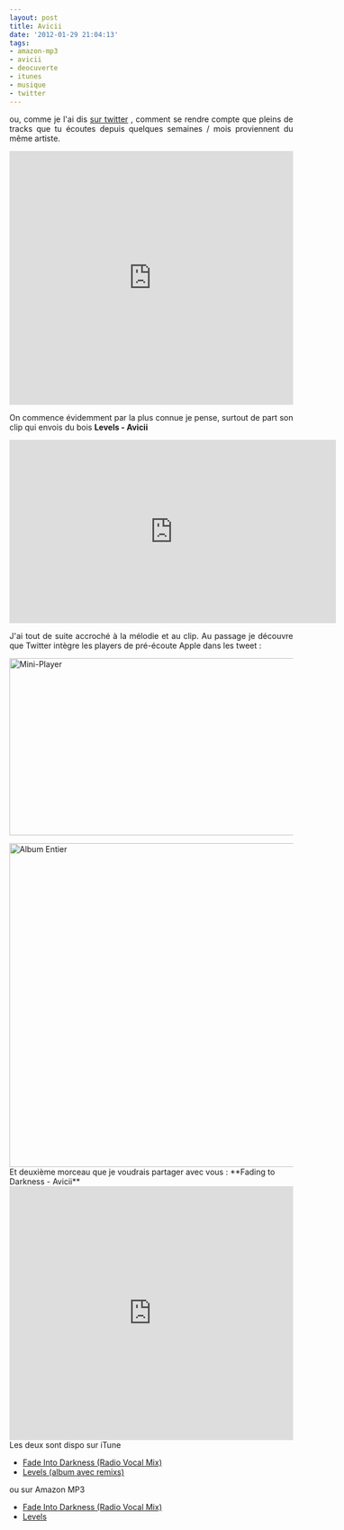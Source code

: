 ```yaml
---
layout: post
title: Avicii
date: '2012-01-29 21:04:13'
tags:
- amazon-mp3
- avicii
- deocuverte
- itunes
- musique
- twitter
---
```


<p style="text-align: justify;">ou, comme je l'ai dis <a href="https://twitter.com/clawfire/statuses/163639523337699328" target="_blank">sur twitter</a> , comment se rendre compte que pleins de tracks que tu écoutes depuis quelques semaines / mois proviennent du même artiste.</p>

<iframe width="100%" height="450" scrolling="no" frameborder="no" src="https://w.soundcloud.com/player/?url=https%3A//api.soundcloud.com/tracks/30159207&amp;auto_play=false&amp;hide_related=false&amp;show_comments=true&amp;show_user=true&amp;show_reposts=false&amp;visual=true"></iframe>

<p style="text-align: justify;">On commence évidemment par la plus connue je pense, surtout de part son clip qui envois du bois <strong>Levels - Avicii</strong></p>
<p style="text-align: justify;"><iframe src="http://www.youtube-nocookie.com/embed/_ovdm2yX4MA?rel=0" frameborder="0" width="580" height="325"></iframe></p>
<p style="text-align: justify;">J'ai tout de suite accroché à la mélodie et au clip. Au passage je découvre que Twitter intègre les players de pré-écoute Apple dans les tweet :</p>
<p style="text-align: justify;"><a href="https://clawfire.net/wp-content/uploads/2012/01/Capture-d’écran-2012-01-29-à-16.44.19.png"><img class="aligncenter size-full wp-image-727" title="Mini-Player" src="https://clawfire.net/wp-content/uploads/2012/01/Capture-d’écran-2012-01-29-à-16.44.19.png" alt="Mini-Player" width="531" height="314" /></a></p>
<a href="https://clawfire.net/wp-content/uploads/2012/01/Capture-d’écran-2012-01-29-à-19.45.13.png"><img class="aligncenter  wp-image-728" title="Album Entier" src="https://clawfire.net/wp-content/uploads/2012/01/Capture-d’écran-2012-01-29-à-19.45.13.png" alt="Album Entier" width="534" height="574" /></a>
Et deuxième morceau que je voudrais partager avec vous : **Fading to Darkness - Avicii**

<iframe width="100%" height="450" scrolling="no" frameborder="no" src="https://w.soundcloud.com/player/?url=https%3A//api.soundcloud.com/tracks/17086538&amp;auto_play=false&amp;hide_related=false&amp;show_comments=true&amp;show_user=true&amp;show_reposts=false&amp;visual=true"></iframe>
Les deux sont dispo sur iTune

<ul>
	<li><a href="http://itunes.apple.com/lu/album/fade-into-darkness/id464169739?i=464169742&amp;l=fr" target="_blank">Fade Into Darkness (Radio Vocal Mix)</a></li>
	<li><a href="http://itunes.apple.com/lu/album/levels-ep/id476026646?l=fr" target="_blank">Levels (album avec remixs)</a></li>
</ul>
<p style="text-align: justify;">ou sur Amazon MP3</p>

<ul>
	<li><a href="http://www.amazon.fr/gp/product/B005CKUIK0/ref=as_li_ss_tl?ie=UTF8&amp;tag=clasblo-21&amp;linkCode=as2&amp;camp=1642&amp;creative=19458&amp;creativeASIN=B005CKUIK0">Fade Into Darkness (Radio Vocal Mix)</a><img style="border: none !important; margin: 0px !important;" src="https://www.assoc-amazon.fr/e/ir?t=clasblo-21&amp;l=as2&amp;o=8&amp;a=B005CKUIK0" alt="" width="1" height="1" border="0" /></li>
	<li><a href="http://www.amazon.fr/gp/product/B005ZV8ZDI/ref=as_li_ss_tl?ie=UTF8&amp;tag=clasblo-21&amp;linkCode=as2&amp;camp=1642&amp;creative=19458&amp;creativeASIN=B005ZV8ZDI">Levels</a><img style="border: none !important; margin: 0px !important;" src="https://www.assoc-amazon.fr/e/ir?t=clasblo-21&amp;l=as2&amp;o=8&amp;a=B005ZV8ZDI" alt="" width="1" height="1" border="0" /></li>
</ul>
<p style="text-align: justify;"></p>